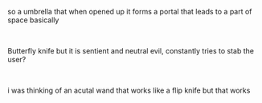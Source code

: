 so a umbrella that when opened up it forms a portal that leads to a part of space basically

 

Butterfly knife but it is sentient and neutral evil, constantly tries to stab the user?

 

i was thinking of an acutal wand that works like a flip knife but that works


